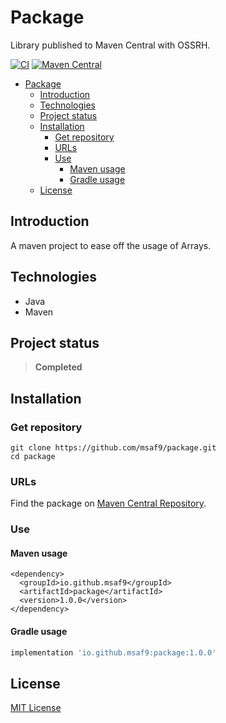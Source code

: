 # Package
Library published to Maven Central with OSSRH.

[![CI](https://github.com/msaf9/package/actions/workflows/main.yml/badge.svg)](https://github.com/msaf9/package/actions/workflows/main.yml)
[![Maven Central](https://maven-badges.herokuapp.com/maven-central/io.github.msaf9/package/badge.svg)](https://maven-badges.herokuapp.com/maven-central/io.github.msaf9/package)

- [Package](#package)
  - [Introduction](#introduction)
  - [Technologies](#technologies)
  - [Project status](#project-status)
  - [Installation](#installation)
    - [Get repository](#get-repository)
    - [URLs](#urls)
    - [Use](#use)
      - [Maven usage](#maven-usage)
      - [Gradle usage](#gradle-usage)
  - [License](#license)

## Introduction
A maven project to ease off the usage of Arrays.

## Technologies
- Java
- Maven

## Project status
> **Completed**

## Installation
### Get repository
```git
git clone https://github.com/msaf9/package.git
cd package
```
### URLs
Find the package on [Maven Central Repository](https://search.maven.org/artifact/io.github.msaf9/package/1.0.0/jar).

### Use
#### Maven usage
```maven
<dependency>
  <groupId>io.github.msaf9</groupId>
  <artifactId>package</artifactId>
  <version>1.0.0</version>
</dependency>
```

#### Gradle usage
```gradle
implementation 'io.github.msaf9:package:1.0.0'
```

## License
[MIT License](LICENSE)
